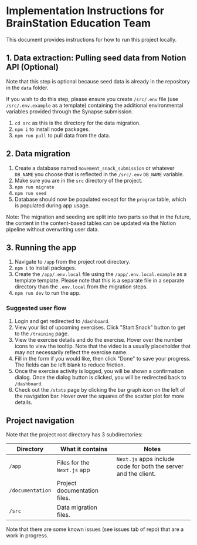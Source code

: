 # Implementation Instructions for BrainStation Education Team

This document provides instructions for how to run this project locally.

## 1. Data extraction: Pulling seed data from Notion API (Optional)

Note that this step is optional because seed data is already in the repository in the `data` folder. 

If you wish to do this step, please ensure you create `/src/.env` file (use `/src/.env.example` as a template) containing the additional environmental variables provided through the Synapse submission.

1. `cd src` as this is the directory for the data migration.
2. `npm i` to install node packages.
3. `npm run pull` to pull data from the data.

## 2. Data migration

1. Create a database named `movement_snack_submission` or whatever `DB_NAME` you choose that is reflected in the `/src/.env` `DB_NAME` variable.
2. Make sure you are in the `src` directory of the project.
3. `npm run migrate`
4. `npm run seed`
5. Database should now be populated except for the `program` table, which is populated during app usage.

Note: The migration and seeding are split into two parts so that in the future, the content in the content-based tables can be updated via the Notion pipeline without overwriting user data.

## 3. Running the app

1. Navigate to `/app` from the project root directory.
2. `npm i` to install packages.
3. Create the `/app/.env.local` file using the `/app/.env.local.example` as a template template. Please note that this is a separate file in a separate directory than the `.env.local` from the migration steps.
3. `npm run dev` to run the app.

### Suggested user flow

1. Login and get redirected to `/dashboard`.
2. View your list of upcoming exercises. Click "Start Snack" button to get  to the `/training` page.
3. View the exercise details and do the exercise. Hover over the number icons to view the tooltip. Note that the video is a usually placeholder that may not necessarily reflect the exercise name.
4. Fill in the form if you would like, then click "Done" to save your progress. The fields can be left blank to reduce friction. 
5. Once the exercise activity is logged, you will be shown a confirmation dialog. Once the dialog button is clicked, you will be redirected back to `/dashboard`.
6. Check out the `/stats` page by clicking the bar graph icon on the left of the navigation bar. Hover over the squares of the scatter plot for more details.

## Project navigation

Note that the project root directory has 3 subdirectories:

Directory | What it contains | Notes
--- | ---- | ---
`/app` | Files for the `Next.js` app | `Next.js` apps include code for both the server and the client.
`/documentation` | Project documentation files. 
`/src` | Data migration files.

Note that there are some known issues (see issues tab of repo) that are a work in progress.